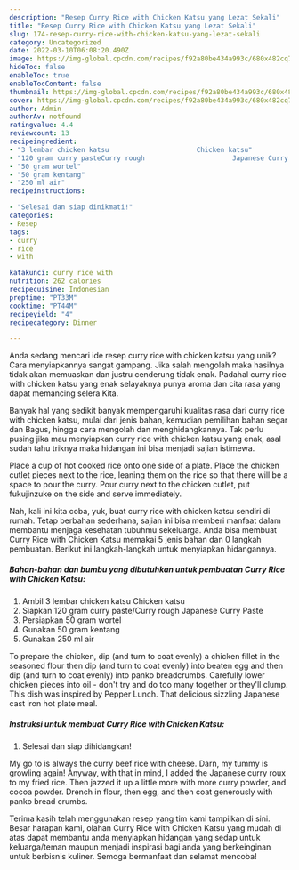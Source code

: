 ```yaml
---
description: "Resep Curry Rice with Chicken Katsu yang Lezat Sekali"
title: "Resep Curry Rice with Chicken Katsu yang Lezat Sekali"
slug: 174-resep-curry-rice-with-chicken-katsu-yang-lezat-sekali
category: Uncategorized
date: 2022-03-10T06:08:20.490Z
image: https://img-global.cpcdn.com/recipes/f92a80be434a993c/680x482cq70/curry-rice-with-chicken-katsu-foto-resep-utama.jpg
hideToc: false
enableToc: true
enableTocContent: false
thumbnail: https://img-global.cpcdn.com/recipes/f92a80be434a993c/680x482cq70/curry-rice-with-chicken-katsu-foto-resep-utama.jpg
cover: https://img-global.cpcdn.com/recipes/f92a80be434a993c/680x482cq70/curry-rice-with-chicken-katsu-foto-resep-utama.jpg
author: Admin
authorAv: notfound
ratingvalue: 4.4
reviewcount: 13
recipeingredient:
- "3 lembar chicken katsu                      Chicken katsu"
- "120 gram curry pasteCurry rough                      Japanese Curry Paste"
- "50 gram wortel"
- "50 gram kentang"
- "250 ml air"
recipeinstructions:

- "Selesai dan siap dinikmati!"
categories:
- Resep
tags:
- curry
- rice
- with

katakunci: curry rice with 
nutrition: 262 calories
recipecuisine: Indonesian
preptime: "PT33M"
cooktime: "PT44M"
recipeyield: "4"
recipecategory: Dinner

---
```





Anda sedang mencari ide resep curry rice with chicken katsu yang unik? Cara menyiapkannya sangat gampang. Jika salah mengolah maka hasilnya tidak akan memuaskan dan justru cenderung tidak enak. Padahal curry rice with chicken katsu yang enak selayaknya punya aroma dan cita rasa yang dapat memancing selera Kita.





Banyak hal yang sedikit banyak mempengaruhi kualitas rasa dari curry rice with chicken katsu, mulai dari jenis bahan, kemudian pemilihan bahan segar dan Bagus, hingga cara mengolah dan menghidangkannya. Tak perlu pusing jika mau menyiapkan curry rice with chicken katsu yang enak,      asal sudah tahu triknya maka hidangan ini bisa menjadi sajian istimewa.














Place a cup of hot cooked rice onto one side of a plate. Place the chicken cutlet pieces next to the rice, leaning them on the rice so that there will be a space to pour the curry. Pour curry next to the chicken cutlet, put fukujinzuke on the side and serve immediately.






Nah, kali ini kita coba, yuk, buat curry rice with chicken katsu sendiri di rumah. Tetap berbahan sederhana, sajian ini bisa memberi manfaat dalam membantu menjaga kesehatan tubuhmu sekeluarga. Anda bisa membuat Curry Rice with Chicken Katsu memakai 5 jenis bahan dan 0 langkah pembuatan. Berikut ini langkah-langkah untuk menyiapkan hidangannya.

<!--inarticleads1-->

##### Bahan-bahan dan bumbu yang dibutuhkan untuk pembuatan Curry Rice with Chicken Katsu:

1. Ambil 3 lembar chicken katsu                      Chicken katsu
1. Siapkan 120 gram curry paste/Curry rough                      Japanese Curry Paste
1. Persiapkan 50 gram wortel
1. Gunakan 50 gram kentang
1. Gunakan 250 ml air


To prepare the chicken, dip (and turn to coat evenly) a chicken fillet in the seasoned flour then dip (and turn to coat evenly) into beaten egg and then dip (and turn to coat evenly) into panko breadcrumbs. Carefully lower chicken pieces into oil - don&#39;t try and do too many together or they&#39;ll clump. This dish was inspired by Pepper Lunch. That delicious sizzling Japanese cast iron hot plate meal. 

<!--inarticleads2-->

##### Instruksi untuk membuat Curry Rice with Chicken Katsu:


1. Selesai dan siap dihidangkan!

My go to is always the curry beef rice with cheese. Darn, my tummy is growling again! Anyway, with that in mind, I added the Japanese curry roux to my fried rice. Then jazzed it up a little more with more curry powder, and cocoa powder. Drench in flour, then egg, and then coat generously with panko bread crumbs. 

Terima kasih telah menggunakan resep yang tim kami tampilkan di sini. Besar harapan kami, olahan Curry Rice with Chicken Katsu yang mudah di atas dapat membantu anda menyiapkan hidangan yang sedap untuk keluarga/teman maupun menjadi inspirasi bagi anda yang berkeinginan untuk berbisnis kuliner. Semoga bermanfaat dan selamat mencoba!
